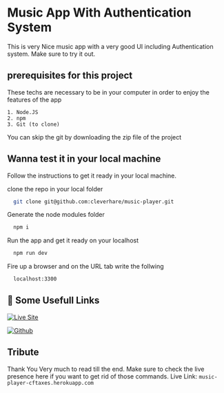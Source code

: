 
# Music App With Authentication System

This is very Nice music app with a very good UI including 
Authentication system. Make sure to try it out.



## prerequisites for this project

These techs are necessary to be in your computer in order to enjoy the features of the app 

    1. Node.JS 
    2. npm
    3. Git (to clone)

You can skip the git by downloading the zip file of the project

## Wanna test it in your local machine

Follow the instructions to get it ready in your local machine. 

clone the repo in your local folder

```bash
  git clone git@github.com:cleverhare/music-player.git
```
Generate the node modules folder

```bash
  npm i 
```
Run the app and get it ready on your localhost

```bash
  npm run dev
```
Fire up a browser and on the URL tab write the follwing

```bash
  localhost:3300
```
## 🔗 Some Usefull Links
[![Live Site](https://img.shields.io/badge/Live_Presence-000?style=for-the-badge&logo=ko-fi&logoColor=white)](https://music-player-cftaxes.herokuapp.com/)

[![Github](https://img.shields.io/badge/github-000?style=for-the-badge&logo=github&logoColor=white)](https://www.github.com/cleverhare)


## Tribute

Thank You Very much to read till the end. Make sure to check the live presence here if you want to get rid of those commands. 
Live Link: `music-player-cftaxes.herokuapp.com`
